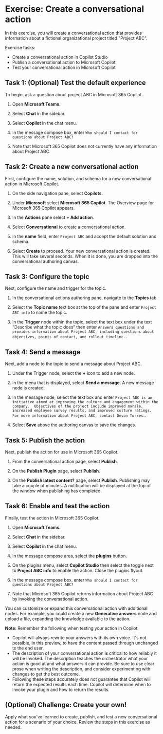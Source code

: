 # Exercise: Create a conversational action

In this exercise, you will create a conversational action that provides information about a fictional organizational project titled "Project ABC".

Exercise tasks:

- Create a conversational action in Copilot Studio
- Publish a conversational action to Microsoft Copilot
- Test your conversational action in Microsoft Copilot

## Task 1: (Optional) Test the default experience

To begin, ask a question about project ABC in Microsoft 365 Copilot.

1. Open **Microsoft Teams**.

1. Select **Chat** in the sidebar.

1. Select **Copilot** in the chat menu.

1. In the message compose box, enter `Who should I contact for questions about Project ABC?`

1. Note that Microsoft 365 Copilot does not currently have any information about Project ABC.

## Task 2: Create a new conversational action

First, configure the name, solution, and schema for a new conversational action in Microsoft Copilot.

1. On the side navigation pane, select **Copilots**.

1. Under **Microsoft** select **Microsoft 365 Copilot**. The Overview page for Microsoft 365 Copilot appears.

1. In the **Actions** pane select **+ Add action**.

1. Select **Conversational** to create a conversational action.

1. In the **name** field, enter `Project ABC` and accept the default solution and schema.

1. Select **Create** to proceed. Your new conversational action is created. This will take several seconds. When it is done, you are dropped into the conversational authoring canvas.

## Task 3: Configure the topic

Next, configure the name and trigger for the topic.

1. In the conversational actions authoring pane, navigate to the **Topics** tab.

1. Select the **Topic name** text box at the top of the pane and enter `Project ABC info` to name the topic.

1. In the **Trigger** node within the topic, select the text box under the text "Describe what the topic does" then enter `Answers questions and provides information about Project ABC, including questions about objectives, points of contact, and rollout timeline.`.

## Task 4: Send a message

Next, add a node to the topic to send a message about Project ABC.

1. Under the Trigger node, select the **+** icon to add a new node.

1. In the menu that is displayed, select **Send a message**.  A new message node is created.

1. In the message node, select the text box and enter `Project ABC is an initiative aimed at improving the culture and engagement within the company.  Objectives of the project include improved morale, increased employee survey results, and improved culture ratings.  For more information about Project ABC, contact Devon Torres.`.

1. Select **Save** above the authoring canvas to save the changes.

## Task 5: Publish the action

Next, publish the action for use in Microsoft 365 Copilot.

1. From the conversational action page, select **Publish**.

1. On the **Publish Plugin** page, select **Publish**.

1. On the **Publish latest content?** page, select **Publish**.  Publishing may take a couple of minutes.  A notification will be displayed at the top of the window when publishing has completed.

## Task 6: Enable and test the action

Finally, test the action in Microsoft 365 Copilot.

1. Open **Microsoft Teams**.

1. Select **Chat** in the sidebar.

1. Select **Copilot** in the chat menu.

1. In the message compose area, select the **plugins** button.

1. On the plugins menu, select **Copilot Studio** then select the toggle next to **Project ABC info** to enable the action.  Close the plugins flyout.

2. In the message compose box, enter `Who should I contact for questions about Project ABC?`

3. Note that Microsoft 365 Copilot returns information about Project ABC by invoking the conversational action.

You can customize or expand this conversational action with additional nodes.  For example, you could create a new **Generative answers** node and upload a file, expanding the knowledge available to the action.

**Note:** Remember the following when testing your action in Copilot:
- Copilot will always rewrite your answers with its own voice. It's not possible, in this preview, to have the content passed through unchanged to the end user.
- The description of your conversational action is critical to how reliably it will be invoked. The description teaches the orchestrator what your action is good at and what answers it can provide. Be sure to use clear prose when writing the description, and consider experimenting with changes to get the best outcome.
- Following these steps accurately does not guarantee that Copilot will return the expected results each time.  Copilot will determine when to invoke your plugin and how to return the results.

## (Optional) Challenge: Create your own!

Apply what you've learned to create, publish, and test a new conversational action for a scenario of your choice.  Review the steps in this exercise as needed.

